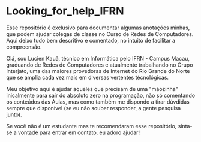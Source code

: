# Looking_for_help_IFRN
Esse repositório é exclusivo para documentar algumas anotações minhas, que podem ajudar colegas de classe no Curso de Redes de Computadores. Aqui deixo tudo bem descritivo e comentado, no intuito de facilitar a compreensão.

Olá, sou Lucien Kauã, técnico em Informática pelo IFRN - Campus Macau, graduando de Redes de Computadores e atualmente trabalhando no Grupo Interjato, uma das maiores provedoras de Internet do Rio Grande do Norte que se amplia cada vez mais em diversas vertentes técnológicas.

Meu objetivo aqui é ajudar aqueles que precisam de uma "mãozinha" inicalmente para sair do absoluto zero na programação, não só comentando os conteúdos das Aulas, mas como também me dispondo a tirar dúvdidas sempre que disponível (se eu não souber responder, a gente pesquisa junto). 

Se você não é um estudante mas te recomendaram esse repositório, sinta-se a vontade para entrar em contato, eu adoro ajudar!
